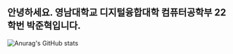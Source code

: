 ## 안녕하세요. 영남대학교 디지털융합대학 컴퓨터공학부 22학번 박준혁입니다.

![Anurag's GitHub stats](https://github-readme-stats.vercel.app/api?username=skus1029&show_icons=true&theme=radical)
<!--
**skus1029/skus1029** is a ✨ _special_ ✨ repository because its `README.md` (this file) appears on your GitHub profile.

Here are some ideas to get you started:

- 🔭 I’m currently working on ...
- 🌱 I’m currently learning ...
- 👯 I’m looking to collaborate on ...
- 🤔 I’m looking for help with ...
- 💬 Ask me about ...
- 📫 How to reach me: ...
- 😄 Pronouns: ...
- ⚡ Fun fact: ...
-->
